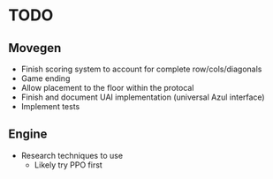 # TODO

## Movegen
- Finish scoring system to account for complete row/cols/diagonals
- Game ending
- Allow placement to the floor within the protocal
- Finish and document UAI implementation (universal Azul interface)
- Implement tests

## Engine
- Research techniques to use
    - Likely try PPO first